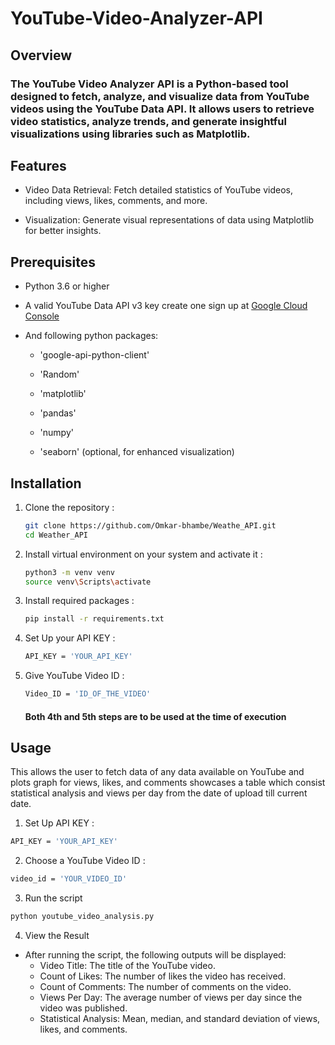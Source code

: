 # YouTube-Video-Analyzer-API

## Overview

<p><h3>The YouTube Video Analyzer API is a Python-based tool designed to fetch, analyze, and visualize data from YouTube videos using the YouTube Data API. It allows users to retrieve video statistics, analyze trends, and generate insightful visualizations using libraries such as Matplotlib.</h3></p>

## Features 
- Video Data Retrieval: Fetch detailed statistics of YouTube videos, including views, likes, comments, and more.
  
- Visualization: Generate visual representations of data using Matplotlib for better insights.

## Prerequisites
- Python 3.6 or higher
- A valid YouTube Data API v3 key create one sign up at [Google Cloud Console](https://console.cloud.google.com/welcome?_gl=1*1jpi0pq*_up*MQ..&gclid=6fee5bd906181f19f5443d1e43428b92&gclsrc=3p.ds&hl=en&project=yt-media-432209)
- And following python packages:
  
  - 'google-api-python-client'
 
  - 'Random'
    
  - 'matplotlib'
    
  - 'pandas'
    
  - 'numpy'
    
  - 'seaborn' (optional, for enhanced visualization)

## Installation 

1. Clone the repository :
    ```bash
    git clone https://github.com/Omkar-bhambe/Weathe_API.git
    cd Weather_API
    ```
2. Install virtual environment on your system and activate it :
     ```bash
     python3 -m venv venv
     source venv\Scripts\activate
     ```
3. Install required packages :
    ```bash
    pip install -r requirements.txt
    ```
4. Set Up your API KEY :
   ```bash
   API_KEY = 'YOUR_API_KEY'
   ```
5. Give YouTube Video ID :
   ```bash
   Video_ID = 'ID_OF_THE_VIDEO'
   ```
   #### Both 4th and 5th steps are to be used at the time of execution

## Usage 

This allows the user to fetch data of any data available on YouTube and plots graph for views, likes, and comments showcases a table which consist statistical analysis and views per day from the date of upload till current date. 

1. Set Up API KEY :

```bash
API_KEY = 'YOUR_API_KEY'
```

2. Choose a YouTube Video ID :

```bash
video_id = 'YOUR_VIDEO_ID'
```

3. Run the script

```bash
python youtube_video_analysis.py
```

4. View the Result
   
 - After running the script, the following outputs will be displayed:
    - Video Title: The title of the YouTube video.
    - Count of Likes: The number of likes the video has received.
    - Count of Comments: The number of comments on the video.
    - Views Per Day: The average number of views per day since the video was published.
    - Statistical Analysis: Mean, median, and standard deviation of views, likes, and comments.
